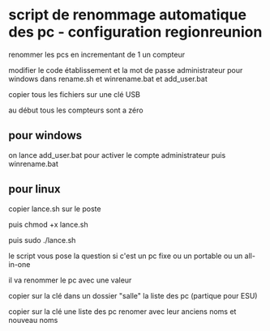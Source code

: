 # script de renommage automatique des pc - configuration regionreunion
renommer les pcs en incrementant de 1 un compteur

modifier le code établissement et la mot de passe administrateur pour windows dans rename.sh et winrename.bat et add_user.bat

copier tous les fichiers sur une clé USB

au début tous les compteurs sont a zéro

## pour windows
on lance add_user.bat pour activer le compte administrateur puis winrename.bat

## pour linux
copier lance.sh sur le poste

puis chmod +x lance.sh

puis sudo ./lance.sh

le script vous pose la question si c'est un pc fixe ou un portable ou un all-in-one

il va renommer le pc avec une valeur

copier sur la clé dans un dossier "salle" la liste des pc (partique pour ESU)

copier sur la clé une liste des pc renomer avec leur anciens noms et nouveau noms 
